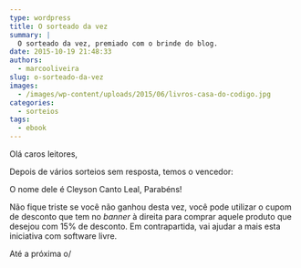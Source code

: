 ```yaml
---
type: wordpress
title: O sorteado da vez
summary: |
  O sorteado da vez, premiado com o brinde do blog.
date: 2015-10-19 21:48:33
authors:
  - marcooliveira
slug: o-sorteado-da-vez
images:
  - /images/wp-content/uploads/2015/06/livros-casa-do-codigo.jpg
categories:
  - sorteios
tags:
  - ebook
---
```


Olá caros leitores,

Depois de vários sorteios sem resposta, temos o vencedor:

O nome dele é <span class="message_content">Cleyson Canto Leal, P</span>arabéns!

Não fique triste se você não ganhou desta vez, você pode utilizar o cupom de desconto que tem no <em>banner</em> à direita para comprar aquele produto que desejou com 15% de desconto. Em contrapartida, vai ajudar a mais esta iniciativa com software livre.

Até a próxima o/
